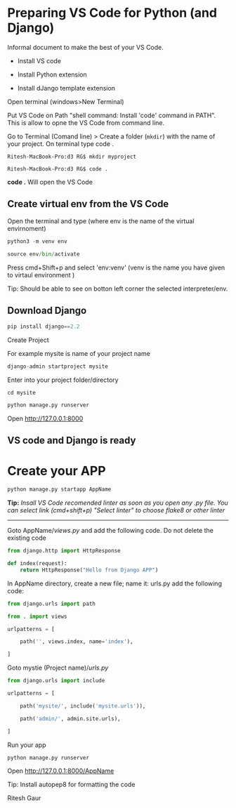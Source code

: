 # **Preparing VS Code for Python (and Django)**

Informal document to make the best of your VS Code. 

- Install VS code
- Install Python extension

- Install dJango template extension


Open terminal (windows>New Terminal)

Put VS Code on Path "shell command: Install 'code' command in PATH". This is allow to opne the VS Code from command line. 

Go to Terminal (Comand line) > Create a folder (`mkdir`) with the name of your project. On terminal type code .

`Ritesh-MacBook-Pro:d3 RG$ mkdir myproject`

`Ritesh-MacBook-Pro:d3 RG$ code .`

**code .** Will open the VS Code 



## **Create virtual env from the VS Code**

Open the terminal and type (where env is the name of the virtual envirnoment) 

```python
python3 -m venv env

source env/bin/activate
```

Press cmd+Shift+p and select 'env:venv' (venv is the name you have given to virtaul environment )

Tip: Should be able to see on botton left corner the selected interpreter/env. 

## **Download Django** 

```python
pip install django==2.2
```

Create Project

For example mysite is name of your project name

```python
django-admin startproject mysite 
```

Enter into your project folder/directory

`cd mysite`

```python
python manage.py runserver
```

Open http://127.0.0.1:8000

## **VS code and Django is ready** 



# Create your APP 

```python
python manage.py startapp AppName
```

**Tip:** *Insall VS Code recomended linter as soon as you open any .py file. You can select link (cmd+shift+p) "Select linter" to choose flake8 or other linter*

------

Goto AppName/*views.py* and add the following code. Do not delete the existing code

```python
from django.http import HttpResponse

def index(request):
    return HttpResponse("Hello from Django APP")
```

In AppName directory, create a new file; name it: urls.py add the following code:

```python
from django.urls import path

from . import views

urlpatterns = [

​    path('', views.index, name='index'),

]
```

Goto mystie (Project name)/*urls.py*

```python
from django.urls import include

urlpatterns = [

​    path('mysite/', include('mysite.urls')),

​    path('admin/', admin.site.urls),

]
```



Run your app

```python
python manage.py runserver
```

Open http://127.0.0.1:8000/AppName



Tip: Install autopep8 for formatting the code



Ritesh Gaur

